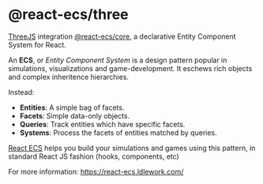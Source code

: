 # @react-ecs/three

[ThreeJS](https://threejs.org/) integration [@react-ecs/core](https://react-ecs.ldlework.com/), a declarative Entity Component System for React.

An **ECS**, or _Entity Component System_ is a design pattern popular in simulations, visualizations and game-development. It eschews rich objects and complex inheritence hierarchies.

Instead:

-   **Entities**: A simple bag of facets.
-   **Facets**: Simple data-only objects.
-   **Queries**: Track entities which have specific facets.
-   **Systems**: Process the facets of entities matched by queries.

[React ECS](https://react-ecs.ldlework.com/) helps you build your simulations and games using this pattern, in standard React JS fashion (hooks, components, etc)

For more information: https://react-ecs.ldlework.com/
